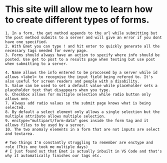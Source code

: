 # This site will allow me to learn how to create different types of forms.
    1. In a form, the get method appends to the url while submitting but the post method submits to a server and will give an error if you dont have one specified.
    2. With Emet you can type ! and hit enter to quickly generate all the necessary tags needed for every page.
    3. Forms should always have an action to specify where info should be posted. Use get to post to a results page when testing but use post when submitting to a server.
<!-- GET appends sensitive information to the url so don't use it on an actual site -->
    4. Name allows the info entered to be proccesed by a server while id allows <label> to recognise the input field being refered to. It's also useful for screen readers and people with a disability.
    5. Value can be used to set a default value while placeholder sets a placeholder text that disappears when you type.
    6. Checkbox allows for multiple selection while radio button only allows one.
    7. Always add radio values so the submit page knows what is being selected.
    8. By default a select element only allows a single selection but the multiple attribute allows multiple selection.
    9. enctype="multipart/form-data" goes inside the form tag and it allows files to be used by a server.
    10. The two anomaly elements in a form that are not inputs are select and textarea.

    # Two things I'm constantly struggling to remember are enctype and role (This one took me multiple days)
    # I just found out that Emet is actually inbuilt in VS Code and that's why it automatically finishes our tags etc. 
